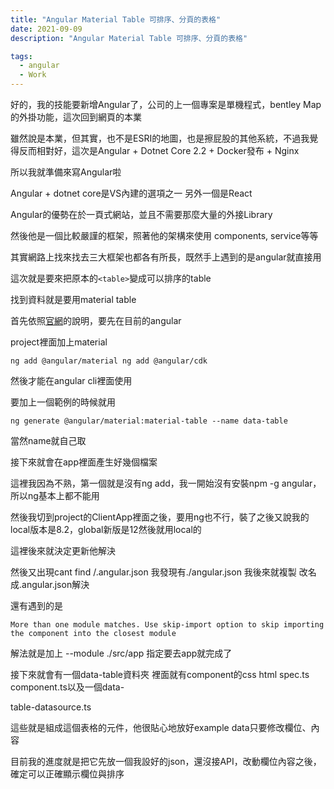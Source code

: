 ```yaml
---
title: "Angular Material Table 可排序、分頁的表格"
date: 2021-09-09
description: "Angular Material Table 可排序、分頁的表格"

tags:
  - angular
  - Work
---
```


好的，我的技能要新增Angular了，公司的上一個專案是單機程式，bentley Map的外掛功能，這次回到網頁的本業

雖然說是本業，但其實，也不是ESRI的地圖，也是擦屁股的其他系統，不過我覺得反而相對好，這次是Angular + Dotnet Core 2.2 + Docker發布 + Nginx

所以我就準備來寫Angular啦

Angular + dotnet core是VS內建的選項之一 另外一個是React

Angular的優勢在於一頁式網站，並且不需要那麼大量的外接Library

然後他是一個比較嚴謹的框架，照著他的架構來使用 components, service等等

其實網路上找來找去三大框架也都各有所長，既然手上遇到的是angular就直接用

這次就是要來把原本的`<table>`變成可以排序的table

找到資料就是要用material table

首先依照[官網](https://material.angular.io/guide/getting-started)的說明，要先在目前的angular

project裡面加上material

```
ng add @angular/material ng add @angular/cdk
```
然後才能在angular cli裡面使用

要加上一個範例的時候就用

```
ng generate @angular/material:material-table --name data-table
```
當然name就自己取

接下來就會在app裡面產生好幾個檔案

這裡我因為不熟，第一個就是沒有ng add，我一開始沒有安裝npm -g angular，所以ng基本上都不能用

然後我切到project的ClientApp裡面之後，要用ng也不行，裝了之後又說我的local版本是8.2，global新版是12然後就用local的

這裡後來就決定更新他解決

然後又出現cant find /.angular.json 我發現有./angular.json 我後來就複製 改名成.angular.json解決

還有遇到的是

```
More than one module matches. Use skip-import option to skip importing the component into the closest module
```

解法就是加上 --module ./src/app 指定要去app就完成了

接下來就會有一個data-table資料夾 裡面就有component的css html spec.ts component.ts以及一個data-

table-datasource.ts

這些就是組成這個表格的元件，他很貼心地放好example data只要修改欄位、內容

目前我的進度就是把它先放一個我設好的json，還沒接API，改動欄位內容之後，確定可以正確顯示欄位與排序
